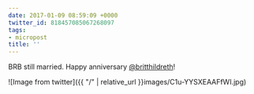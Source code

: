 ```yaml
---
date: 2017-01-09 08:59:09 +0000
twitter_id: 818457085067268097
tags:
- micropost
title: ''
---
```


BRB still married. Happy anniversary [@britthildreth](https://twitter.com/britthildreth)!

![Image from twitter]({{ "/" | relative_url  }}images/C1u-YYSXEAAFfWI.jpg)
